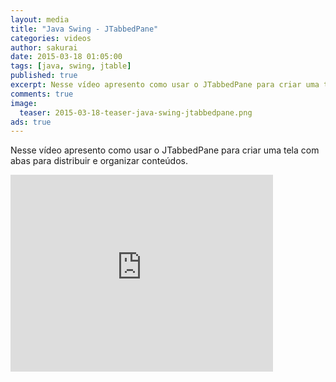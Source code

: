 ```yaml
---
layout: media
title: "Java Swing - JTabbedPane"
categories: videos
author: sakurai
date: 2015-03-18 01:05:00
tags: [java, swing, jtable]
published: true
excerpt: Nesse vídeo apresento como usar o JTabbedPane para criar uma tela com abas para distribuir e organizar conteúdos.
comments: true
image:
  teaser: 2015-03-18-teaser-java-swing-jtabbedpane.png
ads: true
---
```


Nesse vídeo apresento como usar o JTabbedPane para criar uma tela com abas para distribuir e organizar conteúdos.

<iframe width="420" height="315" src="https://www.youtube.com/embed/D-b6cg4DbDE" frameborder="0" allowfullscreen></iframe>
